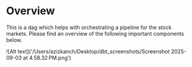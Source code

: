 Overview
========
This is a dag which helps with orchestrating a pipeline for the stock markets. Please find an overview of the following important components below.

![Alt text]('/Users/azizkanch/Desktop/dbt_screenshots/Screenshot 2025-09-03 at 4.58.32 PM.png')
